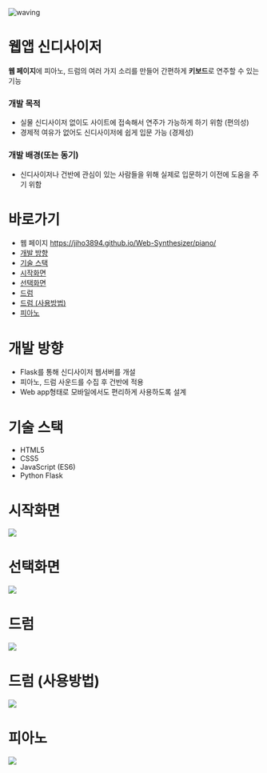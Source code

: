 ![waving](https://capsule-render.vercel.app/api?type=waving&height=200&text=Web-Synthesizer&fontAlign=58&fontAlignY=30&color=gradient)

# 웹앱 신디사이저
**웹 페이지**에 피아노, 드럼의 여러 가지 소리를 만들어 간편하게 **키보드**로 연주할 수 있는 기능

### 개발 목적
  - 실물 신디사이저 없이도 사이트에 접속해서 연주가 가능하게 하기 위함 (편의성)
  - 경제적 여유가 없어도 신디사이저에 쉽게 입문 가능 (경제성)

### 개발 배경(또는 동기)
  - 신디사이저나 건반에 관심이 있는 사람들을 위해 실제로 입문하기 이전에 도움을 주기 위함

# 바로가기
- 웹 페이지 https://jiho3894.github.io/Web-Synthesizer/piano/
- [개발 방향](#1)
- [기술 스택](#2)
- [시작화면](#3)
- [선택화면](#4)
- [드럼](#5)
- [드럼 (사용방법)](#6)
- [피아노](#7)

# 개발 방향 <a id="1">
- Flask를 통해 신디사이저 웹서버를 개설
- 피아노, 드럼 사운드를 수집 후 건반에 적용
- Web app형태로 모바일에서도 편리하게 사용하도록 설계


# 기술 스택 <a id="2">
- HTML5
- CSS5
- JavaScript (ES6)
- Python Flask

# 시작화면 <a id="3">
<img src="https://user-images.githubusercontent.com/79081800/120317626-d7f9c080-c319-11eb-8176-919b66a280c1.jpg">
  
# 선택화면 <a id="4">
<img src="https://user-images.githubusercontent.com/79081800/120317629-d8925700-c319-11eb-850b-0875f5038e53.jpg">
  
# 드럼 <a id="5">
<img src="https://user-images.githubusercontent.com/79081800/120317634-d92aed80-c319-11eb-894a-9ca8fe6b9ddd.jpg">
  
# 드럼 (사용방법) <a id="6">
<img src="https://user-images.githubusercontent.com/79081800/120317635-d9c38400-c319-11eb-9af8-b7d3a08d849e.jpg">
  
# 피아노 <a id="7">
<img src="https://user-images.githubusercontent.com/79081800/120317640-da5c1a80-c319-11eb-817a-942d80471888.jpg">
  
    
